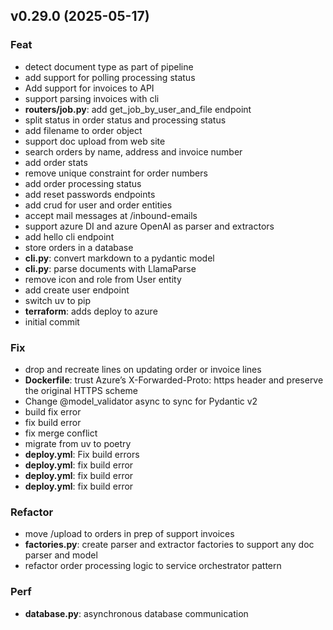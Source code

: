 ## v0.29.0 (2025-05-17)

### Feat

- detect document type as part of pipeline
- add support for polling processing status
- Add support for invoices to API
- support parsing invoices with cli
- **routers/job.py**: add get_job_by_user_and_file endpoint
- split status in order status and processing status
- add filename to order object
- support doc upload from web site
- search orders by name, address and invoice number
- add order stats
- remove unique constraint for order numbers
- add order processing status
- add reset passwords endpoints
- add crud for user and order entities
- accept mail messages at /inbound-emails
- support azure DI and azure OpenAI as parser and extractors
- add hello cli endpoint
- store orders in a database
- **cli.py**: convert markdown to a pydantic model
- **cli.py**: parse documents with LlamaParse
- remove icon and role from User entity
- add create user endpoint
- switch uv to pip
- **terraform**: adds deploy to azure
- initial commit

### Fix

- drop and recreate lines on updating order or invoice lines
- **Dockerfile**: trust Azure’s X-Forwarded-Proto: https header and preserve the original HTTPS scheme
- Change @model_validator async to sync for Pydantic v2
- build fix error
- fix build error
- fix merge conflict
- migrate from uv to poetry
- **deploy.yml**: Fix build errors
- **deploy.yml**: fix build error
- **deploy.yml**: fix build error
- **deploy.yml**: fix build error

### Refactor

- move /upload to orders in prep of support invoices
- **factories.py**: create parser and extractor factories to support any doc parser and model
- refactor order processing logic to service orchestrator pattern

### Perf

- **database.py**: asynchronous database communication
